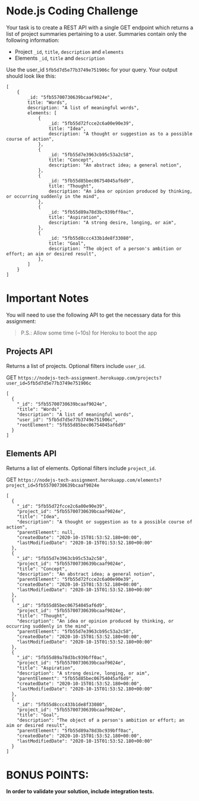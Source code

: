 # Node.js Coding Challenge

Your task is to create a REST API with a single GET endpoint which returns a list of project summaries pertaining to a user. Summaries contain only the following information:

- Project `_id`, `title`, `description` and `elements`
- Elements `_id`, `title` and `description`

Use the user_id `5fb5d7d5e77b3749e751906c` for your query. Your output should look like this:

```
[
    {
        _id: "5fb55700730639bcaaf9024e",
        title: "Words",
        description: "A list of meaningful words",
        elements: [
            {
                _id: "5fb55d72fcce2c6a00e90e39",
                title: "Idea",
                description: "A thought or suggestion as to a possible course of action",
            },
            {
                _id: "5fb55d7e3963cb95c53a2c58",
                title: "Concept",
                description: "An abstract idea; a general notion",
            },
            {
                _id: "5fb55d85bec06754045af6d9",
                title: "Thought",
                description: "An idea or opinion produced by thinking, or occurring suddenly in the mind",
            },
            {
                _id: "5fb55d89a78d3bc939bff0ac",
                title: "Aspiration",
                description: "A strong desire, longing, or aim",
            },
            {
                _id: "5fb55d8ccc433b1de8f33080",
                title: "Goal",
                description: "The object of a person's ambition or effort; an aim or desired result",
            },
        ]
    }
]
```

# Important Notes

You will need to use the following API to get the necessary data for this assignment:

> P.S.: Allow some time (~10s) for Heroku to boot the app

## Projects API

Returns a list of projects. Optional filters include `user_id`.

GET `https://nodejs-tech-assignment.herokuapp.com/projects?user_id=5fb5d7d5e77b3749e751906c`

```
[
  {
    "_id": "5fb55700730639bcaaf9024e",
    "title": "Words",
    "description": "A list of meaningful words",
    "user_id": "5fb5d7d5e77b3749e751906c",
    "rootElement": "5fb55d85bec06754045af6d9"
  }
]
```

## Elements API

Returns a list of elements. Optional filters include `project_id`.

GET `https://nodejs-tech-assignment.herokuapp.com/elements?project_id=5fb55700730639bcaaf9024e`

```
[
  {
    "_id": "5fb55d72fcce2c6a00e90e39",
    "project_id": "5fb55700730639bcaaf9024e",
    "title": "Idea",
    "description": "A thought or suggestion as to a possible course of action",
    "parentElement": null,
    "createdDate": "2020-10-15T01:53:52.180+00:00",
    "lastModifiedDate": "2020-10-15T01:53:52.180+00:00"
  },
  {
    "_id": "5fb55d7e3963cb95c53a2c58",
    "project_id": "5fb55700730639bcaaf9024e",
    "title": "Concept",
    "description": "An abstract idea; a general notion",
    "parentElement": "5fb55d72fcce2c6a00e90e39",
    "createdDate": "2020-10-15T01:53:52.180+00:00",
    "lastModifiedDate": "2020-10-15T01:53:52.180+00:00"
  },
  {
    "_id": "5fb55d85bec06754045af6d9",
    "project_id": "5fb55700730639bcaaf9024e",
    "title": "Thought",
    "description": "An idea or opinion produced by thinking, or occurring suddenly in the mind",
    "parentElement": "5fb55d7e3963cb95c53a2c58",
    "createdDate": "2020-10-15T01:53:52.180+00:00",
    "lastModifiedDate": "2020-10-15T01:53:52.180+00:00"
  },
  {
    "_id": "5fb55d89a78d3bc939bff0ac",
    "project_id": "5fb55700730639bcaaf9024e",
    "title": "Aspiration",
    "description": "A strong desire, longing, or aim",
    "parentElement": "5fb55d85bec06754045af6d9",
    "createdDate": "2020-10-15T01:53:52.180+00:00",
    "lastModifiedDate": "2020-10-15T01:53:52.180+00:00"
  },
  {
    "_id": "5fb55d8ccc433b1de8f33080",
    "project_id": "5fb55700730639bcaaf9024e",
    "title": "Goal",
    "description": "The object of a person's ambition or effort; an aim or desired result",
    "parentElement": "5fb55d89a78d3bc939bff0ac",
    "createdDate": "2020-10-15T01:53:52.180+00:00",
    "lastModifiedDate": "2020-10-15T01:53:52.180+00:00"
  }
]
```

# BONUS POINTS:

**In order to validate your solution, include integration tests.**

